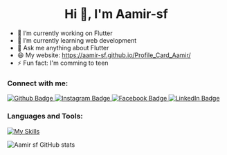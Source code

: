  <h1 align="center">Hi 👋, I'm Aamir-sf</h1>

- 🔭 I’m currently working on Flutter
- 🌱 I’m currently learning web development 
- 💬 Ask me anything about Flutter 
- 😄 My website: https://aamir-sf.github.io/Profile_Card_Aamir/
- ⚡ Fun fact: I'm comming to teen
  
### Connect with me:
<div id="badges">
  <a href="https://github.com/Aamir-sf">
    <img src="https://img.shields.io/badge/Github-white?style=for-the-badge&logo=Github&logoColor=black" alt="Github Badge"/>
  </a>
   <a href="https://www.instagram.com/aamir_9967/">
    <img src="https://img.shields.io/badge/Instagram-purple?style=for-the-badge&logo=instagram&logoColor=white" alt="Instagram Badge"/>
  </a>
   <a href="https://m.facebook.com/profile.php?id=100081815097372">
    <img src="https://img.shields.io/badge/Facebook-blue?style=for-the-badge&logo=facebook&logoColor=white" alt="Facebook Badge"/>
  </a>
 <a
  href="https://www.linkedin.com/in/abu-aamir-b6611b258?utm_source=share&utm_campaign=share_via&utm_content=profile&utm_medium=android_app">
  <img src="https://img.shields.io/badge/LinkedIn-0A66C2.svg?style=for-the-badge&logo=LinkedIn&logoColor=white"alt="LinkedIn Badge"/>
 </a>
</div>

### Languages and Tools:
[![My Skills](https://skillicons.dev/icons?i=flutter,dart,github,git,vscode,js,html,css,java,replit&perline=5)](https://skillicons.dev)

![Aamir sf GitHub stats](https://github-readme-stats.vercel.app/api?username=Aamir-sf&show_icons=true&theme=dark) 
